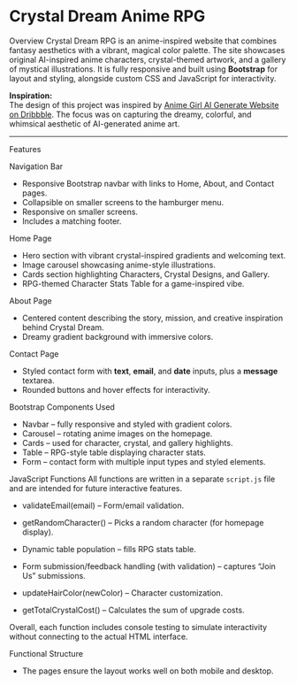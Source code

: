 # Crystal Dream Anime RPG
 Overview
Crystal Dream RPG is an anime-inspired website that combines fantasy aesthetics with a vibrant, magical color palette. The site showcases original AI-inspired anime characters, crystal-themed artwork, and a gallery of mystical illustrations. It is fully responsive and built using **Bootstrap** for layout and styling, alongside custom CSS and JavaScript for interactivity.

**Inspiration:**  
The design of this project was inspired by [Anime Girl AI Generate Website on Dribbble](https://dribbble.com/shots/22039580-Anime-Girl-AI-Generate-Website?utm_source=Clipboard_Shot&utm_campaign=hana295&utm_content=Anime%20Girl%20AI%20Generate%20Website&utm_medium=Social_Share&utm_source=Clipboard_Shot&utm_campaign=hana295&utm_content=Anime%20Girl%20AI%20Generate%20Website&utm_medium=Social_Share). The focus was on capturing the dreamy, colorful, and whimsical aesthetic of AI-generated anime art.

---

Features

Navigation Bar
- Responsive Bootstrap navbar with links to Home, About, and Contact pages.
- Collapsible on smaller screens to the hamburger menu.
- Responsive on smaller screens.
- Includes a matching footer.

Home Page
- Hero section with vibrant crystal-inspired gradients and welcoming text.
- Image carousel showcasing anime-style illustrations.
- Cards section highlighting Characters, Crystal Designs, and Gallery.
- RPG-themed Character Stats Table for a game-inspired vibe.

About Page
- Centered content describing the story, mission, and creative inspiration behind Crystal Dream.
- Dreamy gradient background with immersive colors.

Contact Page
- Styled contact form with **text**, **email**, and **date** inputs, plus a **message** textarea.
- Rounded buttons and hover effects for interactivity.



Bootstrap Components Used
* Navbar – fully responsive and styled with gradient colors.
* Carousel – rotating anime images on the homepage.
* Cards – used for character, crystal, and gallery highlights.
* Table – RPG-style table displaying character stats.
* Form – contact form with multiple input types and styled elements.



JavaScript Functions
All functions are written in a separate `script.js` file and are intended for future interactive features.

- validateEmail(email) – Form/email validation.

- getRandomCharacter() – Picks a random character (for homepage display).

- Dynamic table population – fills RPG stats table. 

- Form submission/feedback handling (with validation) – captures “Join Us” submissions.

- updateHairColor(newColor) – Character customization.

- getTotalCrystalCost() – Calculates the sum of upgrade costs. 


Overall, each function includes console testing to simulate interactivity without connecting to the actual HTML interface.

Functional Structure
- The pages ensure the layout works well on both mobile and desktop.

